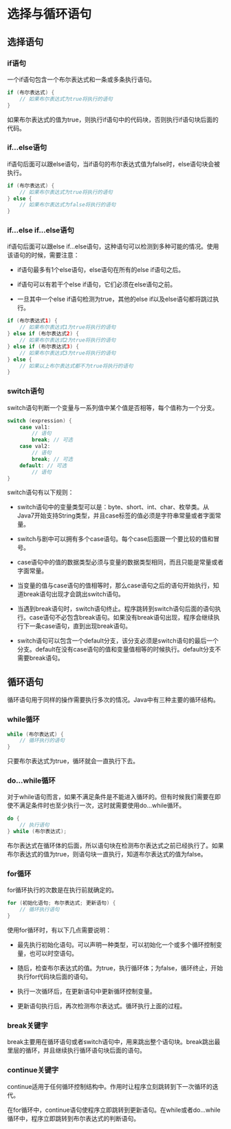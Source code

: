 # 选择与循环语句

## 选择语句

### if语句

一个if语句包含一个布尔表达式和一条或多条执行语句。

```Java
if (布尔表达式) {
    // 如果布尔表达式为true将执行的语句
}
```

如果布尔表达式的值为true，则执行if语句中的代码块，否则执行if语句块后面的代码。

### if...else语句

if语句后面可以跟else语句，当if语句的布尔表达式值为false时，else语句块会被执行。

```Java
if (布尔表达式) {
    // 如果布尔表达式为true将执行的语句
} else {
    // 如果布尔表达式为false将执行的语句
}
```

### if...else if...else语句

if语句后面可以跟else if...else语句，这种语句可以检测到多种可能的情况。使用该语句的时候，需要注意：

- if语句最多有1个else语句，else语句在所有的else if语句之后。

- if语句可以有若干个else if语句，它们必须在else语句之前。

- 一旦其中一个else if语句检测为true，其他的else if以及else语句都将跳过执行。

```Java
if (布尔表达式1) {
    // 如果布尔表达式1为true将执行的语句
} else if (布尔表达式2) {
    // 如果布尔表达式2为true将执行的语句
} else if (布尔表达式3) {
    // 如果布尔表达式3为true将执行的语句
} else {
    // 如果以上布尔表达式都不为true将执行的语句
}
```

### switch语句

switch语句判断一个变量与一系列值中某个值是否相等，每个值称为一个分支。

```Java
switch (expression) {
    case val1:
        // 语句
        break; // 可选
    case val2:
        // 语句
        break; // 可选
    default: // 可选
        // 语句
}
```

switch语句有以下规则：

- switch语句中的变量类型可以是：byte、short、int、char、枚举类。从Java7开始支持String类型，并且case标签的值必须是字符串常量或者字面常量。

- switch与剧中可以拥有多个case语句。每个case后面跟一个要比较的值和冒号。

- case语句中的值的数据类型必须与变量的数据类型相同，而且只能是常量或者字面常量。

- 当变量的值与case语句的值相等时，那么case语句之后的语句开始执行，知道break语句出现才会跳出switch语句。

- 当遇到break语句时，switch语句终止。程序跳转到switch语句后面的语句执行。case语句不必包含break语句。如果没有break语句出现，程序会继续执行下一条case语句，直到出现break语句。

- switch语句可以包含一个default分支，该分支必须是switch语句的最后一个分支。default在没有case语句的值和变量值相等的时候执行。default分支不需要break语句。

## 循环语句

循环语句用于同样的操作需要执行多次的情况。Java中有三种主要的循环结构。

### while循环

```Java
while (布尔表达式) {
    // 循环执行的语句
}
```

只要布尔表达式为true，循环就会一直执行下去。

### do...while循环

对于while语句而言，如果不满足条件是不能进入循环的。但有时候我们需要在即使不满足条件时也至少执行一次，这时就需要使用do...while循环。

```Java
do {
    // 执行语句
} while (布尔表达式);
```

布尔表达式在循环体的后面，所以语句块在检测布尔表达式之前已经执行了。如果布尔表达式的值为true，则语句块一直执行，知道布尔表达式的值为false。

### for循环

for循环执行的次数是在执行前就确定的。

```Java
for (初始化语句; 布尔表达式; 更新语句) {
    // 循环执行语句
}
```

使用for循环时，有以下几点需要说明：

- 最先执行初始化语句。可以声明一种类型，可以初始化一个或多个循环控制变量，也可以时空语句。

- 随后，检查布尔表达式的值。为true，执行循环体；为false，循环终止，开始执行for代码块后面的语句。

- 执行一次循环后，在更新语句中更新循环控制变量。

- 更新语句执行后，再次检测布尔表达式。循环执行上面的过程。

### break关键字

break主要用在循环语句或者switch语句中，用来跳出整个语句块。break跳出最里层的循环，并且继续执行循环语句块后面的语句。

### continue关键字

continue适用于任何循环控制结构中。作用时让程序立刻跳转到下一次循环的迭代。

在for循环中，continue语句使程序立即跳转到更新语句。在while或者do...while循环中，程序立即跳转到布尔表达式的判断语句。